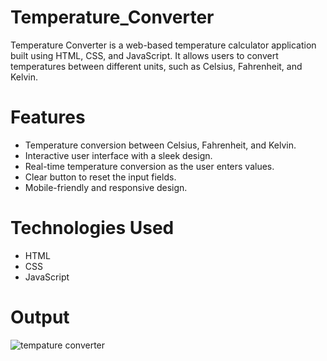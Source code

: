 # Temperature_Converter
Temperature Converter is a web-based temperature calculator application built using HTML, CSS, and JavaScript. It allows users to convert temperatures between different units, such as Celsius, Fahrenheit, and Kelvin.
# Features
- Temperature conversion between Celsius, Fahrenheit, and Kelvin.
- Interactive user interface with a sleek design.
- Real-time temperature conversion as the user enters values.
- Clear button to reset the input fields.
- Mobile-friendly and responsive design.
# Technologies Used
- HTML
- CSS
- JavaScript
# Output
![tempature converter](https://github.com/Sairam6617/temperature_converter/assets/147889352/3cd8c9a5-a556-47ca-b8d5-eca796ba0b93)

